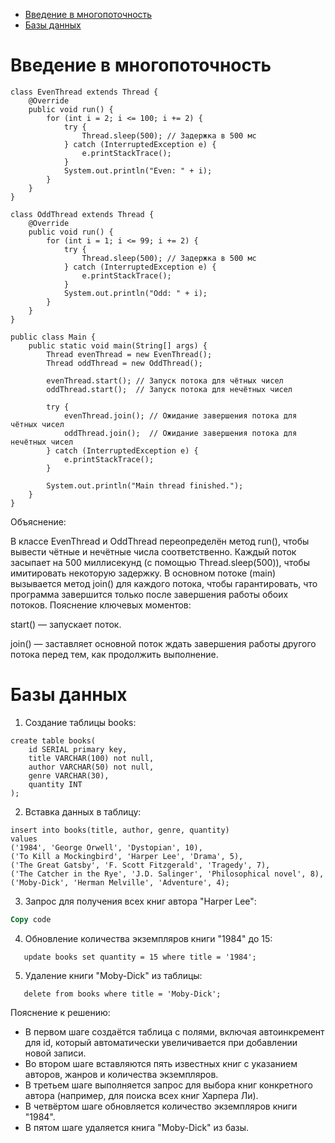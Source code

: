 - [Введение в многопоточность](#введение-в-многопоточность)
- [Базы данных](#базы-данных)

# Введение в многопоточность
```
class EvenThread extends Thread {
    @Override
    public void run() {
        for (int i = 2; i <= 100; i += 2) {
            try {
                Thread.sleep(500); // Задержка в 500 мс
            } catch (InterruptedException e) {
                e.printStackTrace();
            }
            System.out.println("Even: " + i);
        }
    }
}

class OddThread extends Thread {
    @Override
    public void run() {
        for (int i = 1; i <= 99; i += 2) {
            try {
                Thread.sleep(500); // Задержка в 500 мс
            } catch (InterruptedException e) {
                e.printStackTrace();
            }
            System.out.println("Odd: " + i);
        }
    }
}

public class Main {
    public static void main(String[] args) {
        Thread evenThread = new EvenThread();
        Thread oddThread = new OddThread();

        evenThread.start(); // Запуск потока для чётных чисел
        oddThread.start();  // Запуск потока для нечётных чисел

        try {
            evenThread.join(); // Ожидание завершения потока для чётных чисел
            oddThread.join();  // Ожидание завершения потока для нечётных чисел
        } catch (InterruptedException e) {
            e.printStackTrace();
        }

        System.out.println("Main thread finished.");
    }
}

```

Объяснение:

В классе EvenThread и OddThread переопределён метод run(), чтобы вывести чётные и нечётные числа соответственно.
Каждый поток засыпает на 500 миллисекунд (с помощью Thread.sleep(500)), чтобы имитировать некоторую задержку.
В основном потоке (main) вызывается метод join() для каждого потока, чтобы гарантировать, что программа завершится только после завершения работы обоих потоков.
Пояснение ключевых моментов:

start() — запускает поток.

join() — заставляет основной поток ждать завершения работы другого потока перед тем, как продолжить выполнение.


# Базы данных

1. Создание таблицы books:
```
create table books(
    id SERIAL primary key,
    title VARCHAR(100) not null,
    author VARCHAR(50) not null,
    genre VARCHAR(30),
    quantity INT
);
```
2. Вставка данных в таблицу:
```
insert into books(title, author, genre, quantity)
values
('1984', 'George Orwell', 'Dystopian', 10),
('To Kill a Mockingbird', 'Harper Lee', 'Drama', 5),
('The Great Gatsby', 'F. Scott Fitzgerald', 'Tragedy', 7),
('The Catcher in the Rye', 'J.D. Salinger', 'Philosophical novel', 8),
('Moby-Dick', 'Herman Melville', 'Adventure', 4);

```
3. Запрос для получения всех книг автора "Harper Lee":
```sql
Copy code
```

4. Обновление количества экземпляров книги "1984" до 15:
```
   update books set quantity = 15 where title = '1984';
```

5. Удаление книги "Moby-Dick" из таблицы:
```
   delete from books where title = 'Moby-Dick';
```

Пояснение к решению:

- В первом шаге создаётся таблица с полями, включая автоинкремент для id, который автоматически увеличивается при добавлении новой записи.
- Во втором шаге вставляются пять известных книг с указанием авторов, жанров и количества экземпляров.
- В третьем шаге выполняется запрос для выбора книг конкретного автора (например, для поиска всех книг Харпера Ли).
- В четвёртом шаге обновляется количество экземпляров книги "1984".
- В пятом шаге удаляется книга "Moby-Dick" из базы.